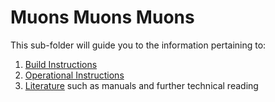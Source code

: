 # Muons Muons Muons
This sub-folder will guide you to the information pertaining to:
1. [Build Instructions]()
2. [Operational Instructions]()
3. [Literature]() such as manuals and further technical reading


